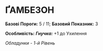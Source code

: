 ﻿# ҐАМБЕЗОН

**Базові Пороги:** 5 / 11; **Базовий Показник:** 3

**Особливість:** ***Гнучка:*** +1 до Ухилення

*Обладунки - 1-й Рівень*